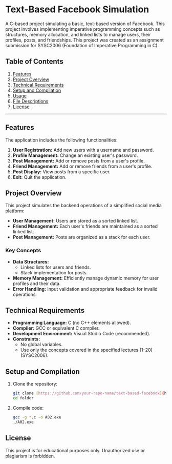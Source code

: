 # Text-Based Facebook Simulation

A C-based project simulating a basic, text-based version of Facebook. This project involves implementing imperative programming concepts such as structures, memory allocation, and linked lists to manage users, their profiles, posts, and friendships. This project was created as an assignment submission for SYSC2006 (Foundation of Imperative Programming in C).

## Table of Contents
1. [Features](#features)
2. [Project Overview](#project-overview)
3. [Technical Requirements](#technical-requirements)
4. [Setup and Compilation](#setup-and-compilation)
5. [Usage](#usage)
6. [File Descriptions](#file-descriptions)
7. [License](#license)

---

## Features
The application includes the following functionalities:
1. **User Registration:** Add new users with a username and password.
2. **Profile Management:** Change an existing user's password.
3. **Post Management:** Add or remove posts from a user's profile.
4. **Friend Management:** Add or remove friends from a user's profile.
5. **Post Display:** View posts from a specific user.
6. **Exit:** Quit the application.

## Project Overview
This project simulates the backend operations of a simplified social media platform:
- **User Management:** Users are stored as a sorted linked list.
- **Friend Management:** Each user's friends are maintained as a sorted linked list.
- **Post Management:** Posts are organized as a stack for each user.

### Key Concepts
- **Data Structures:** 
  - Linked lists for users and friends.
  - Stack implementation for posts.
- **Memory Management:** Efficiently manage dynamic memory for user profiles and their data.
- **Error Handling:** Input validation and appropriate feedback for invalid operations.

## Technical Requirements
- **Programming Language:** C (no C++ elements allowed).
- **Compiler:** GCC or equivalent C compiler.
- **Development Environment:** Visual Studio Code (recommended).
- **Constraints:**
  - No global variables.
  - Use only the concepts covered in the specified lectures (1–20) (SYSC2006).

## Setup and Compilation
1. Clone the repository:
   ```bash
   git clone [https://github.com/your-repo-name/text-based-facebook](https://github.com/mixtapeo/Facebook-In-C).git
   cd folder
2. Compile code:
   ```bash
   gcc -g *.c -o A02.exe
   ./A02.exe
## License
This project is for educational purposes only. Unauthorized use or plagiarism is forbidden.

